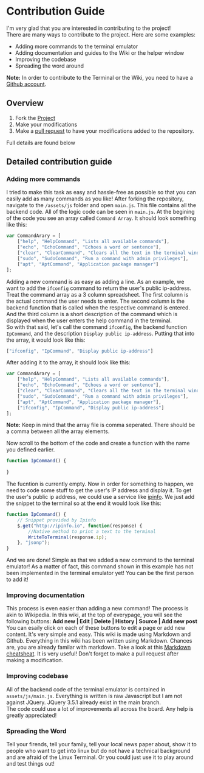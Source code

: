 # Contribution Guide  
I'm very glad that you are interested in contributing to the project!  
There are many ways to contribute to the project. Here are some examples:  
* Adding more commands to the terminal emulator  
* Adding documentation and guides to the Wiki or the helper window  
* Improving the codebase  
* Spreading the word around  
  
**Note:** In order to contribute to the Terminal or the Wiki, you need to have a [Github account](https://github.com/signup).  
## Overview   
1. Fork the [Project](https://github.com/taha-mcp/interactive-terminal)
2. Make your modifications
3. Make a [pull request](https://docs.github.com/en/github/collaborating-with-pull-requests/proposing-changes-to-your-work-with-pull-requests/about-pull-requests) to have your modifications added to the repository.  

Full details are found below  
## Detailed contribution guide  
### Adding more commands
I tried to make this task as easy and hassle-free as possible so that you can easily add as many commands as you like!
After forking the repository, navigate to the `/assets/js` folder and open `main.js`. This file contains all the backend code. All of the logic code can be seen in `main.js`.
At the begining of the code you see an array called `Command Array`. It should look something like this:
```javascript
var CommandArary = [
    ["help", "HelpCommand", "Lists all available commands"],
    ["echo", "EchoCommand", "Echoes a word or sentence"],
    ["clear", "ClearCommand", "Clears all the text in the terminal window"],
    ["sudo", "SudoCommand", "Run a command with admin privileges"],
    ["apt", "AptCommand", "Application package manager"]
];
```
Adding a new command is as easy as adding a line. As an example, we want to add the `ifconfig` command to return the user's public ip-address. Treat the command array as a 3 column spreadsheet. The first column is the actual command the user needs to enter. The second column is the backend function that is called when the respective command is entered. And the third column is a short description of the command which is displayed when the user enters the help command in the terminal.  
So with that said, let's call the command `ifconfig`, the backend function `IpCommand`, and the description `Display public ip-address`. Putting that into the array, it would look like this:
```javascript
["ifconfig", "IpCommand", "Display public ip-address"]
```
After adding it to the array, it should look like this:
```javascript
var CommandArary = [
    ["help", "HelpCommand", "Lists all available commands"],
    ["echo", "EchoCommand", "Echoes a word or sentence"],
    ["clear", "ClearCommand", "Clears all the text in the terminal window"],
    ["sudo", "SudoCommand", "Run a command with admin privileges"],
    ["apt", "AptCommand", "Application package manager"],
    ["ifconfig", "IpCommand", "Display public ip-address"]
];
```
**Note:** Keep in mind that the array file is comma seperated. There should be a comma between all the array elements.  
  
Now scroll to the bottom of the code and create a function with the name you defined earlier. 
```javascript
function IpCommand() {
    
}
```
The fucntion is currently empty. Now in order for something to happen, we need to code some stuff to get the user's IP address and display it. To get the user's public ip address, we could use a service like [ipinfo](https://ipinfo.io/). We just add the snippet to the terminal so at the end it would look like this:
```javascript
function IpCommand() {
    // Snippet provided by Ipinfo
    $.get("http://ipinfo.io", function(response) {
        //Native method to print a text to the terminal
        WriteToTerminal(response.ip);
    }, "jsonp");
}
```
And we are done! Simple as that we added a new command to the terminal emulator! As a matter of fact, this command shown in this example has not been implemented in the terminal emulator yet! You can be the first person to add it!

### Improving documentation
This process is even easier than adding a new command! The process is akin to Wikipedia. In this wiki, at the top of everypage, you will see the following buttons: **Add new | Edit | Delete | History | Source | Add new post** You can esaily click on each of these buttons to edit a page or add new content. It's very simple and easy. This wiki is made using Markdown and Github. Everything in this wiki has been written using Markdown. Chances are, you are already familar with markdown. Take a look at this [Markdown cheatsheat](https://github.com/adam-p/markdown-here/wiki/Markdown-Cheatsheet). It is very useful! Don't forget to make a pull request after making a modification.
### Improving codebase
All of the backend code of the terminal emulator is contained in `assets/js/main.js`. Everything is written is raw Javascript but I am not against JQuery. JQuery 3.5.1 already exist in the main branch.  
The code could use a lot of improvements all across the board. Any help is greatly appreciated!
### Spreading the Word
Tell your firends, tell your family, tell your local news paper about, show it to people who want to get into linux but do not have a technical background and are afraid of the Linux Terminal. Or you could just use it to play around and test things out!

